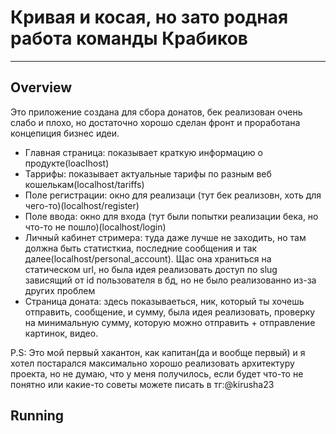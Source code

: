 # Кривая и косая, но зато родная работа команды Крабиков
---
## Overview

Это приложение создана для сбора донатов, бек реализован очень слабо и плохо, но достаточно хорошо сделан фронт и проработана концепиция бизнес идеи.
* Главная страница: показывает краткую информацию о продукте(loaclhost)
* Таррифы: показывает актуальные тарифы по разным веб кошелькам(localhost/tariffs)
* Поле регистрации: окно для реализаци (тут бек реализовн, хоть для чего-то)(localhost/register)
* Поле ввода: окно для входа (тут были попытки реализации бека, но что-то не пошло)(localhost/login)
* Личный кабинет стримера: туда даже лучше не заходить, но там должна быть статисткиа, последние сообщения и так далее(localhost/personal_account). Щас она храниться на статическом url, но была идея реализовать доступ по slug зависящий от id пользователя в бд, но не было реализованно из-за других проблем
* Страница доната: здесь показываеться, ник, который ты хочешь отправить, сообщение, и сумму, была идея реализовать, проверку на минимальную сумму, которую можно отправить + отправление картинок, видео.

P.S: Это мой первый хакантон, как капитан(да и вообще первый) и я хотел постарался максимально хорошо реализовать архитектуру проекта, но не думаю, что у меня получилось, если будет что-то не понятно или какие-то советы можете писать в тг:@kirusha23
## Running 
